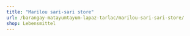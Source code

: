 ```yaml
---
title: "Marilou sari-sari store"
url: /barangay-matayumtayum-lapaz-tarlac/marilou-sari-sari-store/
shop: Lebensmittel
---
```


